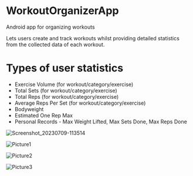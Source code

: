 # WorkoutOrganizerApp
Android app for organizing workouts

Lets users create and track workouts whilst providing detailed statistics from the collected data of each workout.

# Types of user statistics
- Exercise Volume (for workout/category/exercise)
- Total Sets (for workout/category/exercise)
- Total Reps (for workout/category/exercise)
- Average Reps Per Set (for workout/category/exercise)
- Bodyweight
- Estimated One Rep Max
- Personal Records - Max Weight Lifted, Max Sets Done, Max Reps Done

![Screenshot_20230709-113514](https://github.com/nejj00/WorkoutOrganizerApp/assets/83648575/f46e0f3a-00c8-402b-bf90-43457371ab9c)

![Picture1](https://github.com/nejj00/WorkoutOrganizerApp/assets/83648575/9e3d4dac-6027-4607-93c6-acd1468eab5f)

![Picture2](https://github.com/nejj00/WorkoutOrganizerApp/assets/83648575/1be51c20-3a08-4cb9-bebc-3ed1f40f1ba7)

![Picture3](https://github.com/nejj00/WorkoutOrganizerApp/assets/83648575/0d6b5660-1423-406d-9970-5ed16fd4cacf)
